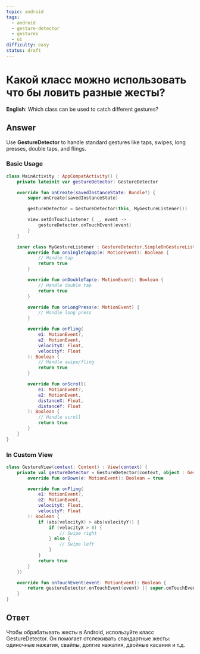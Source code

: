 ```yaml
---
topic: android
tags:
  - android
  - gesture-detector
  - gestures
  - ui
difficulty: easy
status: draft
---
```


# Какой класс можно использовать что бы ловить разные жесты?

**English**: Which class can be used to catch different gestures?

## Answer

Use **GestureDetector** to handle standard gestures like taps, swipes, long presses, double taps, and flings.

### Basic Usage

```kotlin
class MainActivity : AppCompatActivity() {
    private lateinit var gestureDetector: GestureDetector

    override fun onCreate(savedInstanceState: Bundle?) {
        super.onCreate(savedInstanceState)

        gestureDetector = GestureDetector(this, MyGestureListener())

        view.setOnTouchListener { _, event ->
            gestureDetector.onTouchEvent(event)
        }
    }

    inner class MyGestureListener : GestureDetector.SimpleOnGestureListener() {
        override fun onSingleTapUp(e: MotionEvent): Boolean {
            // Handle tap
            return true
        }

        override fun onDoubleTap(e: MotionEvent): Boolean {
            // Handle double tap
            return true
        }

        override fun onLongPress(e: MotionEvent) {
            // Handle long press
        }

        override fun onFling(
            e1: MotionEvent?,
            e2: MotionEvent,
            velocityX: Float,
            velocityY: Float
        ): Boolean {
            // Handle swipe/fling
            return true
        }

        override fun onScroll(
            e1: MotionEvent?,
            e2: MotionEvent,
            distanceX: Float,
            distanceY: Float
        ): Boolean {
            // Handle scroll
            return true
        }
    }
}
```

### In Custom View

```kotlin
class GestureView(context: Context) : View(context) {
    private val gestureDetector = GestureDetector(context, object : GestureDetector.SimpleOnGestureListener() {
        override fun onDown(e: MotionEvent): Boolean = true

        override fun onFling(
            e1: MotionEvent?,
            e2: MotionEvent,
            velocityX: Float,
            velocityY: Float
        ): Boolean {
            if (abs(velocityX) > abs(velocityY)) {
                if (velocityX > 0) {
                    // Swipe right
                } else {
                    // Swipe left
                }
            }
            return true
        }
    })

    override fun onTouchEvent(event: MotionEvent): Boolean {
        return gestureDetector.onTouchEvent(event) || super.onTouchEvent(event)
    }
}
```

## Ответ

Чтобы обрабатывать жесты в Android, используйте класс GestureDetector. Он помогает отслеживать стандартные жесты: одиночные нажатия, свайпы, долгие нажатия, двойные касания и т.д.

